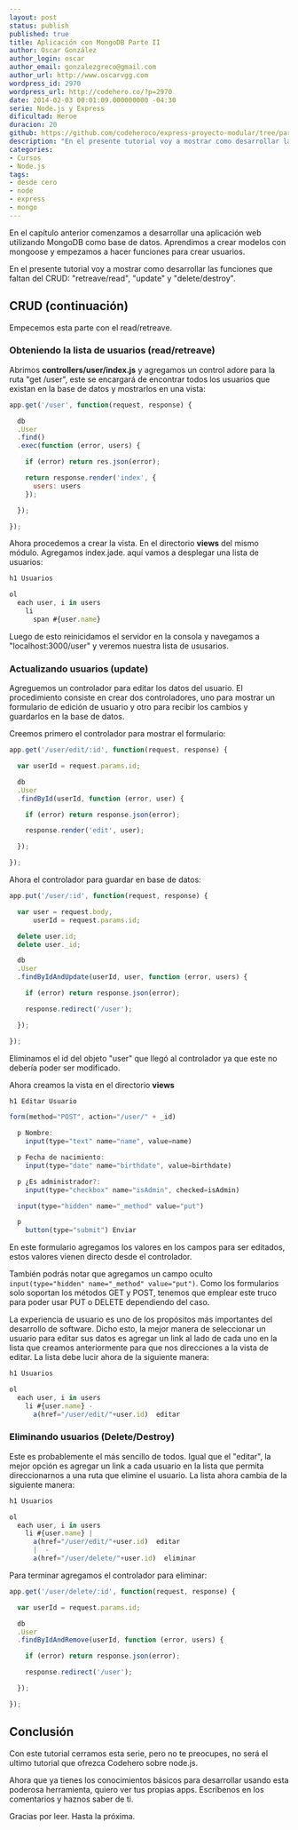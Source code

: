 ```yaml
---
layout: post
status: publish
published: true
title: Aplicación con MongoDB Parte II
author: Oscar González
author_login: oscar
author_email: gonzalezgreco@gmail.com
author_url: http://www.oscarvgg.com
wordpress_id: 2970
wordpress_url: http://codehero.co/?p=2970
date: 2014-02-03 00:01:09.000000000 -04:30
serie: Node.js y Express
dificultad: Heroe
duracion: 20
github: https://github.com/codeheroco/express-proyecto-modular/tree/parte2
description: "En el presente tutorial voy a mostrar como desarrollar las funciones que faltan del CRUD: 'retreave/read', 'update' y 'delete/destroy'."
categories:
- Cursos
- Node.js
tags:
- desde cero
- node
- express
- mongo
---
```

<p>En el capítulo anterior comenzamos a desarrollar una aplicación web utilizando MongoDB como base de datos. Aprendimos a crear modelos con mongoose y empezamos a hacer funciones para crear usuarios.</p>

<p>En el presente tutorial voy a mostrar como desarrollar las funciones que faltan del CRUD: "retreave/read", "update" y "delete/destroy".</p>

<h2>CRUD (continuación)</h2>

<p>Empecemos esta parte con el read/retreave.</p>

<h3>Obteniendo la lista de usuarios (read/retreave)</h3>

<p>Abrimos <strong>controllers/user/index.js</strong> y agregamos un control adore para la ruta "get /user", este se encargará de encontrar todos los usuarios que existan en la base de datos y mostrarlos en una vista:</p>

```javascript
app.get('/user', function(request, response) {

  db
  .User
  .find()
  .exec(function (error, users) {

    if (error) return res.json(error);

    return response.render('index', {
      users: users
    });

  });

});
```

<p>Ahora procedemos a crear la vista. En el directorio <strong>views</strong> del mismo módulo. Agregamos index.jade. aquí vamos a desplegar una lista de usuarios:</p>

```javascript
h1 Usuarios

ol
  each user, i in users
    li
      span #{user.name}

```

<p>Luego de esto reinicidamos el servidor en la consola y navegamos a "localhost:3000/user" y veremos nuestra lista de ususarios.</p>

<h3>Actualizando usuarios (update)</h3>

<p>Agreguemos un controlador para editar los datos del usuario. El procedimiento consiste en crear dos controladores, uno para mostrar un formulario de edición de usuario y otro para recibir los cambios y guardarlos en la base de datos.</p>

<p>Creemos primero el controlador para mostrar el formulario:</p>

```javascript
app.get('/user/edit/:id', function(request, response) {

  var userId = request.params.id;

  db
  .User
  .findById(userId, function (error, user) {

    if (error) return response.json(error);

    response.render('edit', user);

  });

});
```

<p>Ahora el controlador para guardar en base de datos:</p>

```javascript
app.put('/user/:id', function(request, response) {

  var user = request.body,
      userId = request.params.id;

  delete user.id;
  delete user._id;

  db
  .User
  .findByIdAndUpdate(userId, user, function (error, users) {

    if (error) return response.json(error);

    response.redirect('/user');

  });

});
```

<p>Eliminamos el id del objeto "user" que llegó al controlador ya que este no debería poder ser modificado.</p>

<p>Ahora creamos la vista en el directorio <strong>views</strong></p>

```javascript
h1 Editar Usuario

form(method="POST", action="/user/" + _id)

  p Nombre:
    input(type="text" name="name", value=name)

  p Fecha de nacimiento:
    input(type="date" name="birthdate", value=birthdate)

  p ¿Es administrador?:
    input(type="checkbox" name="isAdmin", checked=isAdmin)

  input(type="hidden" name="_method" value="put")

  p
    button(type="submit") Enviar
```

<p>En este formulario agregamos los valores en los campos para ser editados, estos valores vienen directo desde el controlador.</p>

<p>También podrás notar que agregamos un campo oculto <code>input(type="hidden" name="_method" value="put")</code>. Como los formularios solo soportan los métodos GET y POST, tenemos que emplear este truco para poder usar PUT o DELETE dependiendo del caso.</p>

<p>La experiencia de usuario es uno de los propósitos más importantes del desarrollo de software. Dicho esto, la mejor manera de seleccionar un usuario para editar sus datos es agregar un link al lado de cada uno en la lista que creamos anteriormente para que nos direcciones a la vista de editar. La lista debe lucir ahora de la siguiente manera:</p>

```javascript
h1 Usuarios

ol
  each user, i in users
    li #{user.name} -
      a(href="/user/edit/"+user.id)  editar
```

<h3>Eliminando usuarios (Delete/Destroy)</h3>

<p>Este es probablemente el más sencillo de todos. Igual que el "editar", la mejor opción es agregar un link a cada usuario en la lista que permita direccionarnos a una ruta que elimine el usuario. La lista ahora cambia de la siguiente manera:</p>

```javascript
h1 Usuarios

ol
  each user, i in users
    li #{user.name} |
      a(href="/user/edit/"+user.id)  editar
      |  -
      a(href="/user/delete/"+user.id)  eliminar
```

<p>Para terminar agregamos el controlador para eliminar:</p>

```javascript
app.get('/user/delete/:id', function(request, response) {

  var userId = request.params.id;

  db
  .User
  .findByIdAndRemove(userId, function (error, users) {

    if (error) return response.json(error);

    response.redirect('/user');

  });

});
```

<h2>Conclusión</h2>

<p>Con este tutorial cerramos esta serie, pero no te preocupes, no será el ultimo tutorial que ofrezca Codehero sobre node.js.</p>

<p>Ahora que ya tienes los conocimientos básicos para desarrollar usando esta poderosa herramienta, quiero ver tus propias apps. Escríbenos en los comentarios y haznos saber de ti.</p>

<p>Gracias por leer. Hasta la próxima.</p>
